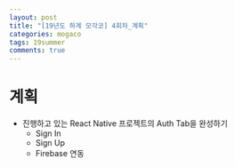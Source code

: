 ```yaml
---
layout: post
title: "[19년도 하계 모각코] 4회차_계획"
categories: mogaco
tags: 19summer
comments: true
---
```


# 계획
- 진행하고 있는 React Native 프로젝트의 Auth Tab을 완성하기
  - Sign In
  - Sign Up
  - Firebase 연동



